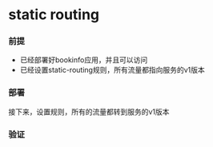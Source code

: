 # static routing

### 前提

- 已经部署好bookinfo应用，并且可以访问
- 已经设置static-routing规则，所有流量都指向服务的v1版本

### 部署

接下来，设置规则，所有的流量都转到服务的v1版本

### 验证

